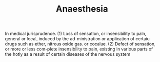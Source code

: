 ---
title: Anaesthesia
letter: A
permalink: "/definitions/bld-anaesthesia.html"
body: In medical jurisprudence. (1) Loss of sensatlon, or insensibility to paln, general
  or local, induced by the ad-ministration or application of certaiu drugs such as
  ether, nitrous oxide gas. or cocalue. (2) Defect of sensation, or more or less com-plete
  insensibility to pain, existing In various parts of the hotly as a result of certain
  diseases of the nervous system
published_at: '2018-07-07'
source: Black's Law Dictionary 2nd Ed (1910)
layout: post
---